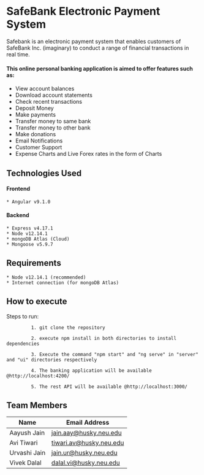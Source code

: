 # SafeBank Electronic Payment System

Safebank is an electronic payment system that enables customers of SafeBank Inc. (imaginary) to conduct a range of financial transactions in real time. 

#### This online personal banking application is aimed to offer features such as:

* View account balances
* Download account statements
* Check recent transactions
* Deposit Money
* Make payments
* Transfer money to same bank
* Transfer money to other bank
* Make donations
* Email Notifications
* Customer Support
* Expense Charts and Live Forex rates in the form of Charts

## Technologies Used
#### Frontend
    * Angular v9.1.0

#### Backend
    * Express v4.17.1
    * Node v12.14.1
    * mongoDB Atlas (Cloud)
    * Mongoose v5.9.7

## Requirements
    * Node v12.14.1 (recommended)
    * Internet connection (for mongoDB Atlas)


## How to execute

Steps to run:

             1. git clone the repository
             
             2. execute npm install in both directories to install dependencies

             3. Execute the command "npm start" and "ng serve" in "server" and "ui" directories respectively   

             4. The banking application will be available @http://localhost:4200/

             5. The rest API will be available @http://localhost:3000/





## Team Members
| Name | Email Address |
| --- | --- |
| Aayush Jain | jain.aay@husky.neu.edu |
| Avi Tiwari | tiwari.av@husky.neu.edu |
| Urvashi Jain | jain.ur@husky.neu.edu |
| Vivek Dalal | dalal.vi@husky.neu.edu |

